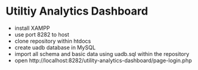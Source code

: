 # Utiltiy Analytics Dashboard


* install XAMPP
* use port 8282 to host  <br/>
* clone repository within htdocs  
* create uadb database in MySQL  
* import all schema and basic data using uadb.sql within the repository  
* open http://localhost:8282/utility-analytics-dashboard/page-login.php 

